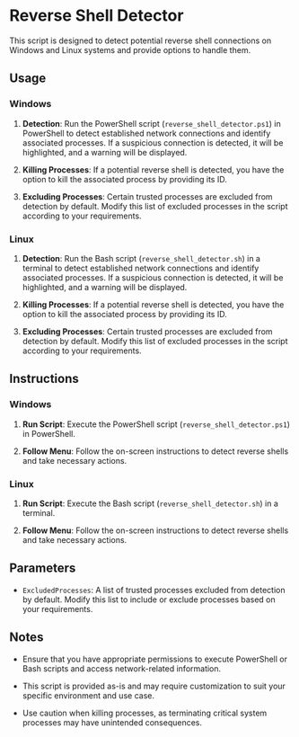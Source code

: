 # Reverse Shell Detector

This script is designed to detect potential reverse shell connections on Windows and Linux systems and provide options to handle them.

## Usage

### Windows

1. **Detection**: Run the PowerShell script (`reverse_shell_detector.ps1`) in PowerShell to detect established network connections and identify associated processes. If a suspicious connection is detected, it will be highlighted, and a warning will be displayed.

2. **Killing Processes**: If a potential reverse shell is detected, you have the option to kill the associated process by providing its ID.

3. **Excluding Processes**: Certain trusted processes are excluded from detection by default. Modify this list of excluded processes in the script according to your requirements.

### Linux

1. **Detection**: Run the Bash script (`reverse_shell_detector.sh`) in a terminal to detect established network connections and identify associated processes. If a suspicious connection is detected, it will be highlighted, and a warning will be displayed.

2. **Killing Processes**: If a potential reverse shell is detected, you have the option to kill the associated process by providing its ID.

3. **Excluding Processes**: Certain trusted processes are excluded from detection by default. Modify this list of excluded processes in the script according to your requirements.

## Instructions

### Windows

1. **Run Script**: Execute the PowerShell script (`reverse_shell_detector.ps1`) in PowerShell.

2. **Follow Menu**: Follow the on-screen instructions to detect reverse shells and take necessary actions.

### Linux

1. **Run Script**: Execute the Bash script (`reverse_shell_detector.sh`) in a terminal.

2. **Follow Menu**: Follow the on-screen instructions to detect reverse shells and take necessary actions.

## Parameters

- `ExcludedProcesses`: A list of trusted processes excluded from detection by default. Modify this list to include or exclude processes based on your requirements.

## Notes

- Ensure that you have appropriate permissions to execute PowerShell or Bash scripts and access network-related information.

- This script is provided as-is and may require customization to suit your specific environment and use case.

- Use caution when killing processes, as terminating critical system processes may have unintended consequences.

